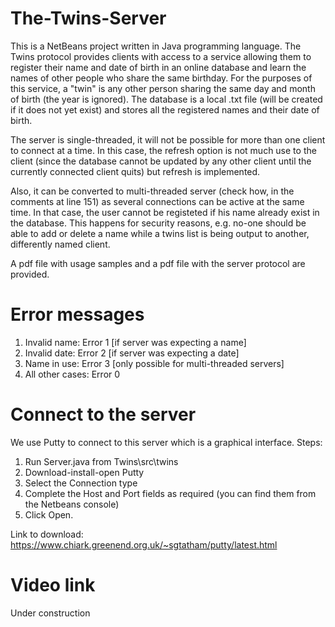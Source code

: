 # The-Twins-Server
This is a NetBeans project written in Java programming language. The Twins protocol provides clients with access to a service allowing them to register their name and date of birth in an online database and learn the names of other people who share the same birthday. For the purposes of this service, a "twin" is any other person sharing the same day and month of birth (the year is ignored). The database is a local .txt file (will be created if it does not yet exist) and stores all the registered names and their date of birth.

The server is single-threaded, it will not be possible for more than one client to connect at a time. In this case, the refresh option is not much use to the client (since the database cannot be updated by any other client until the currently connected client quits) but refresh is implemented.

Also, it can be converted to multi-threaded server (check how, in the comments at line 151) as several connections can be active at the same time. In that case, the user cannot be registeted if his name already exist in the database. This happens for security reasons, e.g. no-one should be able to add or delete a name while a twins list is being output to another, differently named client.

A pdf file with usage samples and a pdf file with the server protocol are provided.

# Error messages
1. Invalid name:	Error 1 [if server was expecting a name]  
2. Invalid date:	Error 2 [if server was expecting a date]  
3. Name in use:	  Error 3 [only possible for multi-threaded servers]  
4. All other cases:  Error 0

# Connect to the server
We use Putty to connect to this server which is a graphical interface. Steps: 
1. Run Server.java from Twins\src\twins
2. Download-install-open Putty
3. Select the Connection type
4. Complete the Host and Port fields as required (you can find them from the Netbeans console)
5. Click Open.

Link to download: https://www.chiark.greenend.org.uk/~sgtatham/putty/latest.html

# Video link
Under construction
